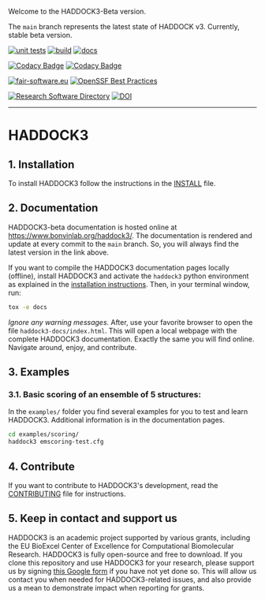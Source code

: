 Welcome to the HADDOCK3-Beta version.

The `main` branch represents the latest state of HADDOCK v3. Currently,
stable beta version.

[![unit tests](https://github.com/haddocking/haddock3/workflows/tests/badge.svg?branch=main)](https://github.com/haddocking/haddock3/actions?workflow=tests)
[![build](https://github.com/haddocking/haddock3/workflows/build/badge.svg?branch=main)](https://github.com/haddocking/haddock3/actions?workflow=build)
[![docs](https://github.com/haddocking/haddock3/workflows/pages/badge.svg?branch=main)](https://github.com/haddocking/haddock3/actions?workflow=pages)

[![Codacy Badge](https://app.codacy.com/project/badge/Grade/e11e7f45400f4e8589cdf5941f95233a)](https://app.codacy.com/gh/haddocking/haddock3/dashboard?utm_source=gh&utm_medium=referral&utm_content=&utm_campaign=Badge_grade)
[![Codacy Badge](https://app.codacy.com/project/badge/Coverage/e11e7f45400f4e8589cdf5941f95233a)](https://app.codacy.com/gh/haddocking/haddock3/dashboard?utm_source=gh&utm_medium=referral&utm_content=&utm_campaign=Badge_coverage)


[![fair-software.eu](https://img.shields.io/badge/fair--software.eu-%E2%97%8F%20%20%E2%97%8F%20%20%E2%97%8F%20%20%E2%97%8F%20%20%E2%97%8F-green)](https://fair-software.eu)
[![OpenSSF Best Practices](https://www.bestpractices.dev/projects/8844/badge)](https://www.bestpractices.dev/projects/8844)

[![Research Software Directory](https://img.shields.io/badge/rsd-haddock3-00a3e3.svg)](https://research-software-directory.org/software/haddock3)
[![DOI](https://zenodo.org/badge/DOI/10.5281/zenodo.10527751.svg)](https://doi.org/10.5281/zenodo.10527751)

* * *

# HADDOCK3

## 1. Installation

To install HADDOCK3 follow the instructions in the [INSTALL](docs/INSTALL.md)
file.

## 2. Documentation

HADDOCK3-beta documentation is hosted online at https://www.bonvinlab.org/haddock3/.
The documentation is rendered and update at every commit to the `main` branch. So,
you will always find the latest version in the link above.

If you want to compile the HADDOCK3 documentation pages locally (offline),
install HADDOCK3 and activate the `haddock3` python environment as explained in
the [installation instructions](docs/INSTALL.md). Then, in your terminal
window, run:

```bash
tox -e docs
```

*Ignore any warning messages.* After, use your favorite browser to open the
file `haddock3-docs/index.html`. This will open a local webpage with the
complete HADDOCK3 documentation. Exactly the same you will find online.
Navigate around, enjoy, and contribute.

## 3. Examples

### 3.1. Basic scoring of an ensemble of 5 structures:

In the `examples/` folder you find several examples for you to test and
learn HADDOCK3. Additional information is in the documentation pages.

```bash
cd examples/scoring/
haddock3 emscoring-test.cfg
```

## 4. Contribute

If you want to contribute to HADDOCK3's development, read the
[CONTRIBUTING](CONTRIBUTING.md) file for instructions.

## 5. Keep in contact and support us

HADDOCK3 is an academic project supported by various grants, including the EU
BioExcel Center of Excellence for Computational Biomolecular Research. HADDOCK3
is fully open-source and free to download. If you clone this repository and use
HADDOCK3 for your research, please support us by signing [this Google
form][googleform] if you have not yet done so. This will allow us contact you
when needed for HADDOCK3-related issues, and also provide us a mean to
demonstrate impact when reporting for grants.

[googleform]: https://docs.google.com/forms/d/e/1FAIpQLScDcd0rWtuzJ_4nftkDAHoLVwr1IAVwNJGhbaZdTYZ4vWu25w/viewform
